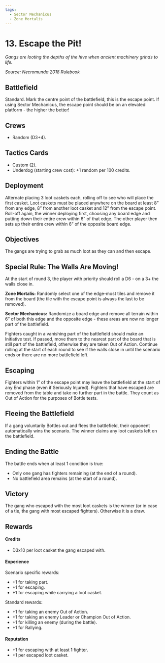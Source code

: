```yaml
---
tags:
  - Sector Mechanicus
  - Zone Mortalis
---
```


# 13. Escape the Pit!

_Gangs are looting the depths of the hive when ancient machinery grinds to life._

_Source: Necromunda 2018 Rulebook_  

## Battlefield

Standard. Mark the centre point of the battlefield, this is the escape point. If using Sector Mechanicus, the escape point should be on an elevated platform - the higher the better!

## Crews

- Random (D3+4).

## Tactics Cards

- Custom (2).
- Underdog (starting crew cost): +1 random per 100 credits.

## Deployment

Alternate placing 3 loot caskets each, rolling off to see who will place the first casket. Loot caskets must be placed anywhere on the board at least 8” from any edge, 8” from another loot casket and 12” from the escape point. Roll-off again, the winner deploying first, choosing any board edge and putting down their entire crew within 6” of that edge. The other player then sets up their entire crew within 6” of the opposite board edge.

## Objectives

The gangs are trying to grab as much loot as they can and then escape.

## Special Rule: The Walls Are Moving!

At the start of round 3, the player with priority should roll a D6 - on a 3+ the walls close in.

**Zone Mortalis:** Randomly select one of the edge-most tiles and remove it from the board (the tile with the escape point is always the last to be removed).

**Sector Mechanicus:** Randomize a board edge and remove all terrain within 6” of both this edge and the opposite edge - these areas are now no longer part of the battlefield.

Fighters caught in a vanishing part of the battlefield should make an Initiative test. If passed, move them to the nearest part of the board that is still part of the battlefield, otherwise they are taken Out of Action. Continue rolling at the start of each round to see if the walls close in until the scenario ends or there are no more battlefield left.

## Escaping

Fighters within 1” of the escape point may leave the battlefield at the start of any End phase (even if Seriously Injured). Fighters that have escaped are removed from the table and take no further part in the battle. They count as Out of Action for the purposes of Bottle tests.

## Fleeing the Battlefield

If a gang voluntarily Bottles out and flees the battlefield, their opponent automatically wins the scenario. The winner claims any loot caskets left on the battlefield.

## Ending the Battle

The battle ends when at least 1 condition is true:

- Only one gang has fighters remaining (at the end of a round).
- No battlefield area remains (at the start of a round).

## Victory

The gang who escaped with the most loot caskets is the winner (or in case of a tie, the gang with most escaped fighters). Otherwise it is a draw.

## Rewards

#### Credits

- D3x10 per loot casket the gang escaped with.

#### Experience

Scenario specific rewards:

- +1 for taking part.
- +1 for escaping.
- +1 for escaping while carrying a loot casket.

Standard rewards:

- +1 for taking an enemy Out of Action.
- +1 for taking an enemy Leader or Champion Out of Action.
- +1 for killing an enemy (during the battle).
- +1 for Rallying.

#### Reputation

- +1 for escaping with at least 1 fighter.
- +1 per escaped loot casket.
